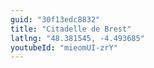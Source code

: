 ```yaml
---
guid: "30f13edc8832"
title: "Citadelle de Brest"
latlng: "48.381545, -4.493685"
youtubeId: "mieomUI-zrY" 
---
```

